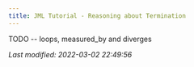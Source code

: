 ```yaml
---
title: JML Tutorial - Reasoning about Termination
---
```


TODO -- loops, measured_by and diverges

_Last modified: 2022-03-02 22:49:56_